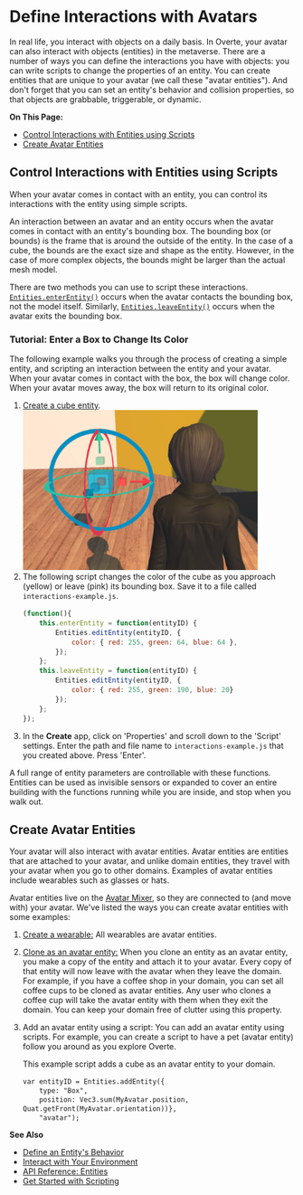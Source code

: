 # Define Interactions with Avatars

In real life, you interact with objects on a daily basis. In Overte, your avatar can also interact with objects (entities) in the metaverse. There are a number of ways you can define the interactions you have with objects: you can write scripts to change the properties of an entity. You can create entities that are unique to your avatar (we call these "avatar entities"). And don't forget that you can set an entity's behavior and collision properties, so that objects are grabbable, triggerable, or dynamic.

**On This Page:**
+ [Control Interactions with Entities using Scripts](#control-interactions-with-entities-using-Scripts)
+ [Create Avatar Entities](#create-avatar-entities)

## Control Interactions with Entities using Scripts

When your avatar comes in contact with an entity, you can control its interactions with the entity using simple scripts. 

An interaction between an avatar and an entity occurs when the avatar comes in contact with an entity's bounding box. The bounding box (or bounds) is the frame that is around the outside of the entity. In the case of a cube, the bounds are the exact size and shape as the entity. However, in the case of more complex objects, the bounds might be larger than the actual mesh model.  

There are two methods you can use to script these interactions. [`Entities.enterEntity()`](https://apidocs.overte.org/Entities.html#.enterEntity) occurs when the avatar contacts the bounding box, not the model itself. Similarly, [`Entities.leaveEntity()`](https://apidocs.overte.org/Entities.html#.leaveEntity) occurs when the avatar exits the bounding box.

### Tutorial: Enter a Box to Change Its Color

The following example walks you through the process of creating a simple entity, and scripting an interaction between the entity and your avatar. When your avatar comes in contact with the box, the box will change color. When your avatar moves away, the box will return to its original color. 

1. [Create a cube entity](create-entities).  ![](_images/add-entity.png)
2. The following script changes the color of the cube as you approach (yellow) or leave (pink) its bounding box. Save it to a file called `interactions-example.js`.
    ```javascript
    (function(){
        this.enterEntity = function(entityID) {
            Entities.editEntity(entityID, {
                color: { red: 255, green: 64, blue: 64 },
            });
        };
        this.leaveEntity = function(entityID) {
            Entities.editEntity(entityID, { 
                color: { red: 255, green: 190, blue: 20}
            });
        };
    });
    ```
3. In the **Create** app, click on 'Properties' and scroll down to the 'Script' settings. Enter the path and file name to `interactions-example.js` that you created above. Press 'Enter'. 

A full range of entity parameters are controllable with these functions. Entities can be used as invisible sensors or expanded to cover an entire building with the functions running while you are inside, and stop when you walk out.


## Create Avatar Entities

Your avatar will also interact with avatar entities. Avatar entities are entities that are attached to your avatar, and unlike domain entities, they travel with your avatar when you go to other domains. Examples of avatar entities include wearables such as glasses or hats.

Avatar entities live on the [Avatar Mixer](../../explore/get-started/architecture.html#assignment-clients), so they are connected to (and move with) your avatar. We've listed the ways you can create avatar entities with some examples:

1. [Create a wearable:](../wearables) All wearables are avatar entities.
2. [Clone as an avatar entity:](entity-behavior.html#make-an-entity-cloneable) When you clone an entity as an avatar entity, you make a copy of the entity and attach it to your avatar. Every copy of that entity will now leave with the avatar when they leave the domain. For example, if you have a coffee shop in your domain, you can set all coffee cups to be cloned as avatar entities. Any user who clones a coffee cup will take the avatar entity with them when they exit the domain. You can keep your domain free of clutter using this property.
3. Add an avatar entity using a script: You can add an avatar entity using scripts. For example, you can create a script to have a pet (avatar entity) follow you around as you explore Overte. 

    This example script adds a cube as an avatar entity to your domain. 
    ```
    var entityID = Entities.addEntity({
        type: "Box",
        position: Vec3.sum(MyAvatar.position, Quat.getFront(MyAvatar.orientation))},
        "avatar");
    ```




**See Also**

+ [Define an Entity's Behavior](entity-behavior)
+ [Interact with Your Environment](../../explore/interact)
+ [API Reference: Entities](https://apidocs.overte.org/Entities.html)
+ [Get Started with Scripting](../../script/get-started-with-scripting)

